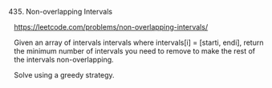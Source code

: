 435. Non-overlapping Intervals

https://leetcode.com/problems/non-overlapping-intervals/

Given an array of intervals intervals where intervals[i] = [starti, endi], 
return the minimum number of intervals you need to remove 
to make the rest of the intervals non-overlapping.

Solve using a greedy strategy. 
